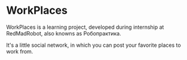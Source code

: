 # WorkPlaces

WorkPlaces is a learning project, developed during internship at RedMadRobot, also knowns as Робопрактика.

It's a little social network, in which you can post your favorite places to work from.
